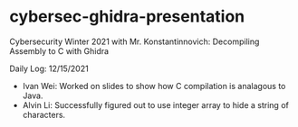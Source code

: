 # cybersec-ghidra-presentation
Cybersecurity Winter 2021 with Mr. Konstantinnovich: Decompiling Assembly to C with Ghidra

Daily Log:
12/15/2021
- Ivan Wei: Worked on slides to show how C compilation is analagous to Java.
- Alvin Li: Successfully figured out to use integer array to hide a string of characters.
